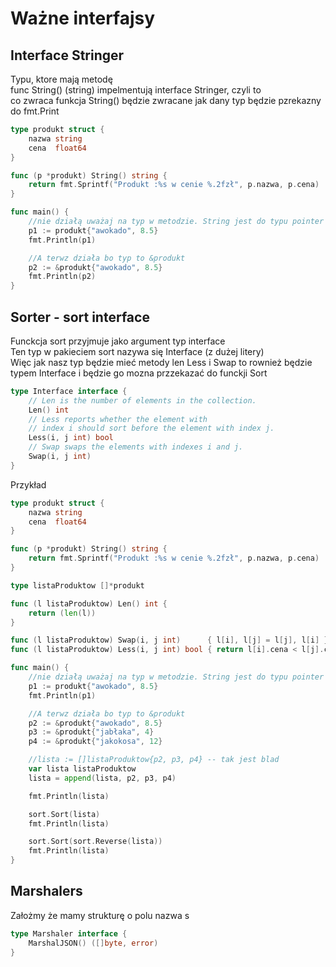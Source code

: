 # Ważne interfajsy

## Interface Stringer

Typu, ktore mają metodę  
func String() (string)  impelmentują interface Stringer, czyli to  
co zwraca funkcja String() będzie zwracane jak dany typ będzie pzrekazny do fmt.Print

```Go
type produkt struct {
    nazwa string
    cena  float64
}

func (p *produkt) String() string {
    return fmt.Sprintf("Produkt :%s w cenie %.2fzł", p.nazwa, p.cena)
}

func main() {
    //nie działą uważaj na typ w metodzie. String jest do typu pointer
    p1 := produkt{"awokado", 8.5}
    fmt.Println(p1)

    //A terwz działa bo typ to &produkt
    p2 := &produkt{"awokado", 8.5}
    fmt.Println(p2)
}
```

## Sorter - sort interface

Funckcja sort przyjmuje jako argument typ interface  
Ten typ w pakieciem sort nazywa się Interface (z dużej litery)  
Więc jak nasz typ będzie mieć metody len Less i Swap to rownież będzie typem Interface i będzie go mozna przzekazać do funckji Sort  

```Go
type Interface interface {
    // Len is the number of elements in the collection.
    Len() int
    // Less reports whether the element with
    // index i should sort before the element with index j.
    Less(i, j int) bool
    // Swap swaps the elements with indexes i and j.
    Swap(i, j int)
}
```

Przykład  

```Go
type produkt struct {
    nazwa string
    cena  float64
}

func (p *produkt) String() string {
    return fmt.Sprintf("Produkt :%s w cenie %.2fzł", p.nazwa, p.cena)
}

type listaProduktow []*produkt

func (l listaProduktow) Len() int {
    return (len(l))
}

func (l listaProduktow) Swap(i, j int)      { l[i], l[j] = l[j], l[i] }
func (l listaProduktow) Less(i, j int) bool { return l[i].cena < l[j].cena }

func main() {
    //nie działą uważaj na typ w metodzie. String jest do typu pointer
    p1 := produkt{"awokado", 8.5}
    fmt.Println(p1)

    //A terwz działa bo typ to &produkt
    p2 := &produkt{"awokado", 8.5}
    p3 := &produkt{"jabłaka", 4}
    p4 := &produkt{"jakokosa", 12}

    //lista := []listaProduktow{p2, p3, p4} -- tak jest blad
    var lista listaProduktow
    lista = append(lista, p2, p3, p4)

    fmt.Println(lista)

    sort.Sort(lista)
    fmt.Println(lista)

    sort.Sort(sort.Reverse(lista))
    fmt.Println(lista)
}
```

## Marshalers

Założmy że mamy strukturę o polu nazwa s  

```Go
type Marshaler interface {
    MarshalJSON() ([]byte, error)
}
```
